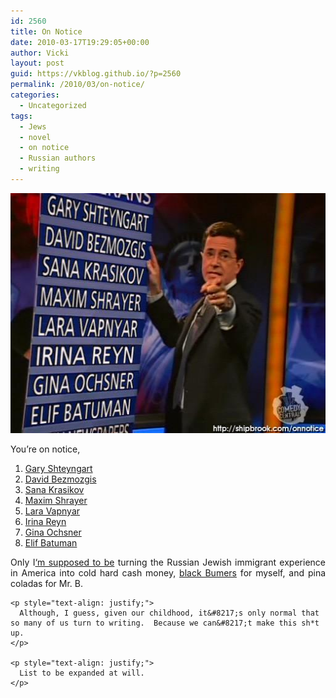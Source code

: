 ```yaml
---
id: 2560
title: On Notice
date: 2010-03-17T19:29:05+00:00
author: Vicki
layout: post
guid: https://vkblog.github.io/?p=2560
permalink: /2010/03/on-notice/
categories:
  - Uncategorized
tags:
  - Jews
  - novel
  - on notice
  - Russian authors
  - writing
---
```

<p style="text-align: justify;">
  <a href="https://raw.githubusercontent.com/vkblog/vkblog.github.io/master/public/img/2010/03/OnNotice.php_.jpeg"><img class="aligncenter size-full wp-image-2577" title="OnNotice.php" src="https://raw.githubusercontent.com/vkblog/vkblog.github.io/master/public/img/2010/03/OnNotice.php_.jpeg" alt="" width="512" height="384" /></a>
</p>

<p style="text-align: justify;">
  <p style="text-align: justify;">
    You&#8217;re on notice,
  </p>
  
  <ol>
    <li>
      <a href="http://www.worldhum.com/features/travel-interviews/interview-with-gary-shteyngart-20090602/">Gary Shteyngart </a>
    </li>
    <li>
      <a href="http://www.newyorker.com/archive/2003/05/19/030519fi_fiction">David Bezmozgis</a><a href="http://www.interfaithfamily.com/arts_and_entertainment/popular_culture/Everyone_Suffering_From_the_Same_Toothache.shtml"></a>
    </li>
    <li>
      <a href="http://www.interfaithfamily.com/arts_and_entertainment/popular_culture/Everyone_Suffering_From_the_Same_Toothache.shtml">Sana Krasikov</a>
    </li>
    <li>
      <a href="http://books.google.com/books?id=TSXYMF3RNEYC&lpg=PP13&ots=EV7Pm083Ax&dq=juhuro&lr=&pg=PA10#v=onepage&q=&f=false">Maxim Shrayer</a>
    </li>
    <li>
      <a href="http://en.wikipedia.org/wiki/Lara_Vapnyar">Lara Vapnyar</a>
    </li>
    <li>
      <a href="http://www.amazon.com/What-Happened-Anna-K-Touchstone/dp/1416558942/ref=pd_sim_b_5">Irina Reyn</a>
    </li>
    <li>
      <a href="http://www.guardian.co.uk/books/2009/mar/15/russian-dreambook-gina-ochsner">Gina Ochsner</a>
    </li>
    <li>
      <a href="http://www.slate.com/id/2245194">Elif Batuman</a>
    </li>
  </ol>
  
  <p style="text-align: justify;">
    <p style="text-align: justify;">
      Only I<a href="https://vkblog.github.io/2010/02/18/im-going-to-fire-my-editor/">&#8216;m supposed to be</a> turning the Russian Jewish immigrant experience in America into cold hard cash money, <a href="http://www.youtube.com/watch?v=zd1kdeL7baU">black Bumers</a> for myself, and pina coladas for Mr. B.
    </p>
    
    <p style="text-align: justify;">
      Although, I guess, given our childhood, it&#8217;s only normal that so many of us turn to writing.  Because we can&#8217;t make this sh*t up.
    </p>
    
    <p style="text-align: justify;">
      List to be expanded at will.
    </p>